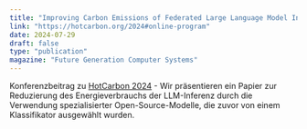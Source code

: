```yaml
---
title: "Improving Carbon Emissions of Federated Large Language Model Inference through Classification of Task-Specificity"
link: "https://hotcarbon.org/2024#online-program"
date: 2024-07-29
draft: false
type: "publication"
magazine: "Future Generation Computer Systems"
---
```

Konferenzbeitrag zu [HotCarbon 2024](https://hotcarbon.org/program) - Wir präsentieren ein Papier zur Reduzierung des Energieverbrauchs der LLM-Inferenz durch die Verwendung
spezialisierter Open-Source-Modelle, die zuvor von einem Klassifikator ausgewählt wurden.